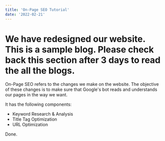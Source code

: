 ```yaml
---
title: 'On-Page SEO Tutorial'
date: '2022-02-21'
---
```


# We have redesigned our website. This is a sample blog. Please check back this section after 3 days to read the all the blogs.

On-Page SEO refers to the changes we make on the website. The objective of these changes is to make sure that Google's bot reads and understands our pages in the way we want.

It has the following components:

- Keyword Research & Analysis  
- Title Tag Optimization  
- URL Optimization  

Done.
